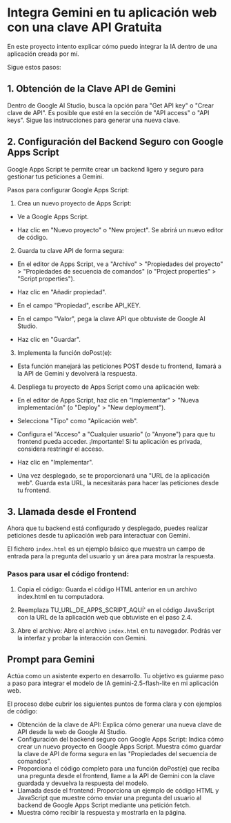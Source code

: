 # Integra Gemini en tu aplicación web con una clave API Gratuita

En este proyecto intento explicar cómo puedo integrar la IA dentro de una aplicación creada por mí.

Sigue estos pasos:

## 1. Obtención de la Clave API de Gemini

Dentro de Google AI Studio, busca la opción para "Get API key" o "Crear clave de API". Es posible que esté en la sección de "API access" o "API keys". Sigue las instrucciones para generar una nueva clave.

## 2. Configuración del Backend Seguro con Google Apps Script

Google Apps Script te permite crear un backend ligero y seguro para gestionar tus peticiones a Gemini.

Pasos para configurar Google Apps Script:

1. Crea un nuevo proyecto de Apps Script:

- Ve a Google Apps Script.

- Haz clic en "Nuevo proyecto" o "New project". Se abrirá un nuevo editor de código.

2. Guarda tu clave API de forma segura:

- En el editor de Apps Script, ve a "Archivo" > "Propiedades del proyecto" > "Propiedades de secuencia de comandos" (o "Project properties" > "Script properties").

- Haz clic en "Añadir propiedad".

- En el campo "Propiedad", escribe API_KEY.

- En el campo "Valor", pega la clave API que obtuviste de Google AI Studio.

- Haz clic en "Guardar".

3. Implementa la función doPost(e):

- Esta función manejará las peticiones POST desde tu frontend, llamará a la API de Gemini y devolverá la respuesta.

4. Despliega tu proyecto de Apps Script como una aplicación web:

- En el editor de Apps Script, haz clic en "Implementar" > "Nueva implementación" (o "Deploy" > "New deployment").

- Selecciona "Tipo" como "Aplicación web".

- Configura el "Acceso" a "Cualquier usuario" (o "Anyone") para que tu frontend pueda acceder. ¡Importante! Si tu aplicación es privada, considera restringir el acceso.

- Haz clic en "Implementar".

- Una vez desplegado, se te proporcionará una "URL de la aplicación web". Guarda esta URL, la necesitarás para hacer las peticiones desde tu frontend.

## 3. Llamada desde el Frontend
Ahora que tu backend está configurado y desplegado, puedes realizar peticiones desde tu aplicación web para interactuar con Gemini.

El fichero `index.html` es un ejemplo básico que muestra un campo de entrada para la pregunta del usuario y un área para mostrar la respuesta.

### Pasos para usar el código frontend:

1. Copia el código: Guarda el código HTML anterior en un archivo index.html en tu computadora.

2. Reemplaza TU_URL_DE_APPS_SCRIPT_AQUÍ' en el código JavaScript con la URL de la aplicación web que obtuviste en el paso 2.4.

3. Abre el archivo: Abre el archivo `index.html` en tu navegador. Podrás ver la interfaz y probar la interacción con Gemini.

## Prompt para Gemini

Actúa como un asistente experto en desarrollo. Tu objetivo es guiarme paso a paso para integrar el modelo de IA gemini-2.5-flash-lite en mi aplicación web.

El proceso debe cubrir los siguientes puntos de forma clara y con ejemplos de código:

- Obtención de la clave de API: Explica cómo generar una nueva clave de API desde la web de Google AI Studio.
- Configuración del backend seguro con Google Apps Script:
Indica cómo crear un nuevo proyecto en Google Apps Script.
Muestra cómo guardar la clave de API de forma segura en las "Propiedades del secuencia de comandos".
- Proporciona el código completo para una función doPost(e) que reciba una pregunta desde el frontend, llame a la API de Gemini con la clave guardada y devuelva la respuesta del modelo.
- Llamada desde el frontend:
Proporciona un ejemplo de código HTML y JavaScript que muestre cómo enviar una pregunta del usuario al backend de Google Apps Script mediante una petición fetch.
- Muestra cómo recibir la respuesta y mostrarla en la página.